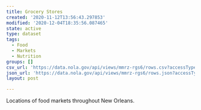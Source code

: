 ```yaml
---
title: Grocery Stores
created: '2020-11-12T13:56:43.297853'
modified: '2020-12-04T18:35:56.087465'
state: active
type: dataset
tags:
  - Food
  - Markets
  - Nutrition
groups: []
csv_url: 'https://data.nola.gov/api/views/mmrz-rgs6/rows.csv?accessType=DOWNLOAD'
json_url: 'https://data.nola.gov/api/views/mmrz-rgs6/rows.json?accessType=DOWNLOAD'
layout: post

---
```

Locations of food markets throughout New Orleans.
